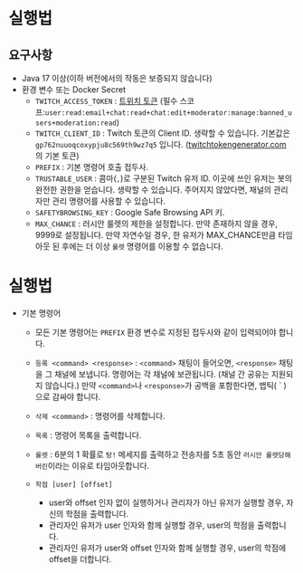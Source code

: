 실행법
===

요구사항
---

- Java 17 이상(이하 버전에서의 작동은 보증되지 않습니다)
- 환경 변수 또는 Docker Secret
    - `TWITCH_ACCESS_TOKEN` : [트위치 토큰](https://twitchtokengenerator.com/quick/qONuuotkyB) (필수
      스코프:`user:read:email+chat:read+chat:edit+moderator:manage:banned_users+moderation:read`)
    - `TWITCH_CLIENT_ID` : Twitch 토큰의 Client ID. 생략할 수 있습니다. 기본값은 `gp762nuuoqcoxypju8c569th9wz7q5`
      입니다. ([twitchtokengenerator.com]()의 기본 토큰)
    - `PREFIX` : 기본 명령어 호출 접두사.
    - `TRUSTABLE_USER` : 콤마(`,`)로 구분된 Twitch 유저 ID. 이곳에 쓰인 유저는 봇의 완전한 권한을 얻습니다. 생략할 수 있습니다. 주어지지 않았다면, 채널의 관리자만 관리 명령어를
      사용할 수 있습니다.
    - `SAFETYBROWSING_KEY` : Google Safe Browsing API 키.
    - `MAX_CHANCE` : 러시안 룰렛의 제한을 설정합니다. 만약 존재하지 않을 경우, 9999로 설정됩니다. 만약 자연수일 경우, 한 유저가 MAX_CHANCE만큼 타임아웃 된 후에는 더 이상 `룰렛`
      명령어를 이용할 수 없습니다.

실행법
===

- 기본 명령어
    - 모든 기본 명령어는 `PREFIX` 환경 변수로 지정된 접두사와 같이 입력되어야 합니다.

    - `등록 <command> <response>` : `<command>` 채팅이 들어오면, `<response>` 채팅을 그 채널에 보냅니다. 명령어는 각 채널에 보관됩니다. (채널 간 공유는 지원되지
      않습니다.) 만약 `<command>`나 `<response>`가 공백을 포함한다면, 뱁틱( \` )으로 감싸야 합니다.
    - `삭제 <command>` : 명령어를 삭제합니다.
    - `목록` : 명령어 목록을 출력합니다.
    - `룰렛` : 6분의 1 확률로 `탕!` 메세지를 출력하고 전송자를 5초 동안 `러시안 룰렛당해버린`이라는 이유로 타임아웃합니다.
    - `학점 [user] [offset]`
        - user와 offset 인자 없이 실행하거나 관리자가 아닌 유저가 실행할 경우, 자신의 학점을 출력합니다.
        - 관리자인 유저가 user 인자와 함께 실행할 경우, user의 학점을 출력합니다.
        - 관리자인 유저가 user와 offset 인자와 함께 실행할 경우, user의 학점에 offset을 더합니다. 